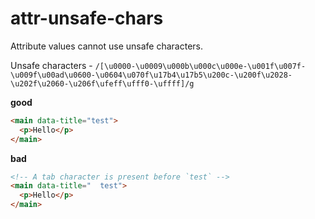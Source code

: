 # attr-unsafe-chars

Attribute values cannot use unsafe characters.

Unsafe characters - `/[\u0000-\u0009\u000b\u000c\u000e-\u001f\u007f-\u009f\u00ad\u0600-\u0604\u070f\u17b4\u17b5\u200c-\u200f\u2028-\u202f\u2060-\u206f\ufeff\ufff0-\uffff]/g`

**good**

```html
<main data-title="test">
  <p>Hello</p>
</main>
```

**bad**

```html
<!-- A tab character is present before `test` -->
<main data-title="	test">
  <p>Hello</p>
</main>
```
